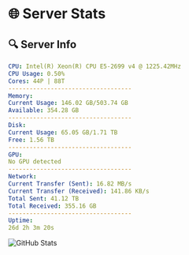 # 🌐 Server Stats
## 🔍 Server Info
```yaml
CPU: Intel(R) Xeon(R) CPU E5-2699 v4 @ 1225.42MHz
CPU Usage: 0.50%
Cores: 44P | 88T
-----------------------------------
Memory:
Current Usage: 146.02 GB/503.74 GB
Available: 354.28 GB
-----------------------------------
Disk:
Current Usage: 65.05 GB/1.71 TB
Free: 1.56 TB
-----------------------------------
GPU:
No GPU detected
-----------------------------------
Network:
Current Transfer (Sent): 16.82 MB/s
Current Transfer (Received): 141.86 KB/s
Total Sent: 41.12 TB
Total Received: 355.16 GB
-----------------------------------
Uptime:
26d 2h 3m 20s
```
![GitHub Stats](https://img.shields.io/badge/Updated-2025-04-02_23:26:09-blue)